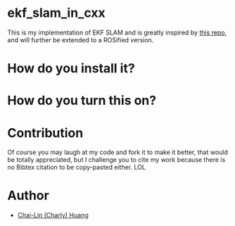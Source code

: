 # ekf_slam_in_cxx
This is my implementation of EKF SLAM and is greatly inspired by [this repo](https://github.com/snmnmin12/ekf-slam), and will further be extended to a ROSified version.

# How do you install it?

# How do you turn this on?

# Contribution
Of course you may laugh at my code and fork it to make it better, that would be totally appreciated, but I challenge you to cite my work because there is no Bibtex citation to be copy-pasted either. LOL

# Author
* [Chai-Lin (Charly) Huang](huangc11@rpi.edu)
